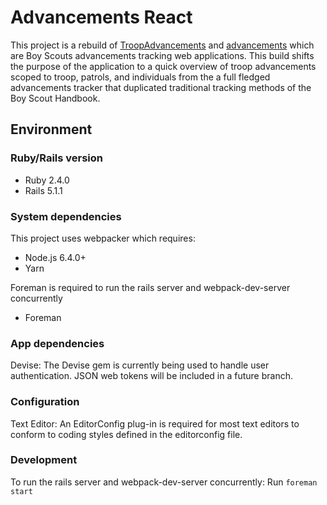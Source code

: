 # Advancements React

This project is a rebuild of [TroopAdvancements](https://github.com/dnguyensr/TroopAdvancements) and [advancements](https://github.com/dnguyensr/advancements) which are Boy Scouts advancements tracking web applications. This build shifts the purpose of the application to a quick overview of troop advancements scoped to troop, patrols, and individuals from the a full fledged advancements tracker that duplicated traditional tracking methods of the Boy Scout Handbook.

## Environment

### Ruby/Rails version

* Ruby 2.4.0
* Rails 5.1.1

### System dependencies

This project uses webpacker which requires:

* Node.js 6.4.0+
* Yarn

Foreman is required to run the rails server and webpack-dev-server concurrently

* Foreman

### App dependencies

Devise: The Devise gem is currently being used to handle user authentication. JSON web tokens will be included in a future branch.

### Configuration

Text Editor: An EditorConfig plug-in is required for most text editors to conform to coding styles defined in the editorconfig file.

### Development

To run the rails server and webpack-dev-server concurrently:
Run `foreman start`
